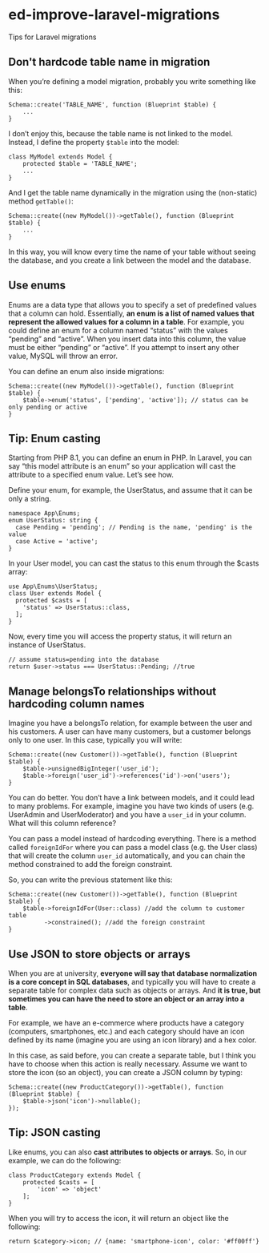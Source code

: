 # ed-improve-laravel-migrations
Tips for Laravel migrations

## Don't hardcode table name in migration

When you’re defining a model migration, probably you write something like this:

```
Schema::create('TABLE_NAME', function (Blueprint $table) {
    ...
}
```

I don’t enjoy this, because the table name is not linked to the model. Instead, I define the property ```$table``` into the model:

```
class MyModel extends Model {
    protected $table = 'TABLE_NAME';
    ...
}
```

And I get the table name dynamically in the migration using the (non-static) method ```getTable()```:

```
Schema::create((new MyModel())->getTable(), function (Blueprint $table) {
    ...
}
```

In this way, you will know every time the name of your table without seeing the database, and you create a link between the model and the database.

## Use enums

Enums are a data type that allows you to specify a set of predefined values that a column can hold. Essentially, **an enum is a list of named values that represent the allowed values for a column in a table**. For example, you could define an enum for a column named “status” with the values “pending” and “active”. When you insert data into this column, the value must be either “pending” or “active”. If you attempt to insert any other value, MySQL will throw an error.

You can define an enum also inside migrations:

```
Schema::create((new MyModel())->getTable(), function (Blueprint $table) {
    $table->enum('status', ['pending', 'active']); // status can be only pending or active
}
```

## Tip: Enum casting

Starting from PHP 8.1, you can define an enum in PHP. In Laravel, you can say “this model attribute is an enum” so your application will cast the attribute to a specified enum value. Let’s see how.

Define your enum, for example, the UserStatus, and assume that it can be only a string.

```
namespace App\Enums;
enum UserStatus: string {
  case Pending = 'pending'; // Pending is the name, 'pending' is the value
  case Active = 'active';
}
```

In your User model, you can cast the status to this enum through the $casts array:

```
use App\Enums\UserStatus;
class User extends Model {
  protected $casts = [
    'status' => UserStatus::class,
  ];
}
```

Now, every time you will access the property status, it will return an instance of UserStatus.

```
// assume status=pending into the database
return $user->status === UserStatus::Pending; //true
```

## Manage belongsTo relationships without hardcoding column names

Imagine you have a belongsTo relation, for example between the user and his customers. A user can have many customers, but a customer belongs only to one user. In this case, typically you will write:

```
Schema::create((new Customer())->getTable(), function (Blueprint $table) {
    $table->unsignedBigInteger('user_id'); 
    $table->foreign('user_id')->references('id')->on('users');
}
```

You can do better. You don’t have a link between models, and it could lead to many problems. For example, imagine you have two kinds of users (e.g. UserAdmin and UserModerator) and you have a ```user_id``` in your column. What will this column reference?

You can pass a model instead of hardcoding everything. There is a method called ```foreignIdFor``` where you can pass a model class (e.g. the User class) that will create the column ```user_id``` automatically, and you can chain the method constrained to add the foreign constraint.

So, you can write the previous statement like this:

```
Schema::create((new Customer())->getTable(), function (Blueprint $table) {
    $table->foreignIdFor(User::class) //add the column to customer table
          ->constrained(); //add the foreign constraint
}
```

## Use JSON to store objects or arrays

When you are at university, **everyone will say that database normalization is a core concept in SQL databases**, and typically you will have to create a separate table for complex data such as objects or arrays. And **it is true, but sometimes you can have the need to store an object or an array into a table**.

For example, we have an e-commerce where products have a category (computers, smartphones, etc.) and each category should have an icon defined by its name (imagine you are using an icon library) and a hex color.

In this case, as said before, you can create a separate table, but I think you have to choose when this action is really necessary. Assume we want to store the icon (so an object), you can create a JSON column by typing:

```
Schema::create((new ProductCategory())->getTable(), function (Blueprint $table) {
    $table->json('icon')->nullable();
});
```

## Tip: JSON casting

Like enums, you can also **cast attributes to objects or arrays**. So, in our example, we can do the following:

```
class ProductCategory extends Model {
    protected $casts = [
        'icon' => 'object'
    ];
}
```

When you will try to access the icon, it will return an object like the following:

```
return $category->icon; // {name: 'smartphone-icon', color: '#ff00ff'}
```

